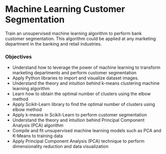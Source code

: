 # Machine Learning Customer Segmentation

Train an unsupervised machine learning algorithm to perform bank customer segmentation. This algorithm could be applied at any marketing department in the banking and retail industries.

### Objectives
- Understand how to leverage the power of machine learning to transform marketing departments and perform customer segmentation
- Apply Python libraries to import and visualize dataset images.
- Understand the theory and intuition behind k-means clustering machine learning algorithm
- Learn how to obtain the optimal number of clusters using the elbow method
- Apply Scikit-Learn library to find the optimal number of clusters using elbow method
- Apply k-means in Scikit-Learn to perform customer segmentation
- Understand the theory and intuition behind Principal Component Analysis (PCA) algorithm
- Compile and fit unsupervised machine learning models such as PCA and K-Means to training data
- Apply Principal Component Analysis (PCA) technique to perform dimensionality reduction and data visualization
